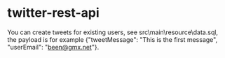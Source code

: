 # twitter-rest-api
You can create tweets for existing users, see src\main\resource\data.sql, 
the payload is for example {"tweetMessage": "This is the first message", "userEmail": "been@gmx.net"}.
